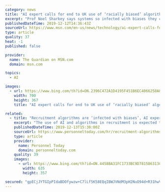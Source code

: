 ```yaml
---
category: news
title: "AI expert calls for end to UK use of ‘racially biased’ algorithms"
excerpt: "Prof Noel Sharkey says systems so infected with biases they cannot be trusted"
publishedDateTime: 2019-12-12T14:36:43Z
sourceUrl: https://www.msn.com/en-us/news/technology/ai-expert-calls-for-end-to-uk-use-of-e2-80-98racially-biased-e2-80-99-algorithms/ar-AAK3K6j
type: article
quality: 37
heat: -1
published: false

provider:
  name: The Guardian on MSN.com
  domain: msn.com

topics:
  - AI

images:
  - url: https://www.bing.com/th?id=ON.2396C472A1D4195F451B6EC4066258A8
    width: 700
    height: 367
    title: "AI expert calls for end to UK use of ‘racially biased’ algorithms"

related:
  - title: "Recruitment algorithms are ‘infected with biases’, AI expert warns"
    excerpt: "The use of AI and algorithms in recruitment is expected to grow. Earlier this year an interim report from the government’s Centre for Data Ethics and Innovation suggested that there was enormous potential for algorithmic systems to improve recruitment – for example, being able to recommend jobs to people that they might not search for or ..."
    publishedDateTime: 2019-12-13T15:38:00Z
    sourceUrl: https://www.personneltoday.com/hr/recruitment-algorithms-often-infected-with-biases-ai-expert-warns/
    type: article
    provider:
      name: Personnel Today
      domain: personneltoday.com
    quality: 39
    images:
      - url: https://www.bing.com/th?id=ON.4458BA31FC1733BC9D781586313CC0CC
        width: 635
        height: 357

secured: "gpECjJYTGIpPIdaBDOfywzw+C7lLf5K58EQqIBWJVNdM3pH2NuO94d+R31hwVA6b1YP+LISRB8kKVt7IUs0dRHLoyyKcBhQUSdFPBr9Ja6HrbroCajmtAaftdnbHItw6KQKQSw+uSWYrg2ggypNCEWF5F3Vq7I3w3TT1Y0r4pX12SCmj0Q2a7A272m7H4ZqGzC2kB/48L2V0P0JzrYCSq6+G2T6c1zAH97kxLopYAvJTEZas7Vm8YXrFYuhIkQHXTkH8gkH62JdbXaxW3Vuvag==;7Gcr2sCzqOA1tQMKrkVE/g=="
---
```


